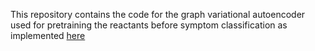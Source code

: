 This repository contains the code for the graph variational autoencoder used for pretraining the reactants before symptom classification as implemented <a href="https://github.com/Deceptrax123/Graph-VAE">here</a>
